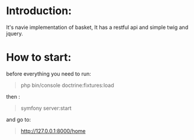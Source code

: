 Introduction:
===
It's navie implementation of basket, It has a restful api and simple twig and jquery.

How to start:
===
before everything you need to run: 
> php bin/console doctrine:fixtures:load

then :

>  symfony server:start

and go to:
> http://127.0.0.1:8000/home

